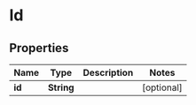 
# Id

## Properties
Name | Type | Description | Notes
------------ | ------------- | ------------- | -------------
**id** | **String** |  |  [optional]



